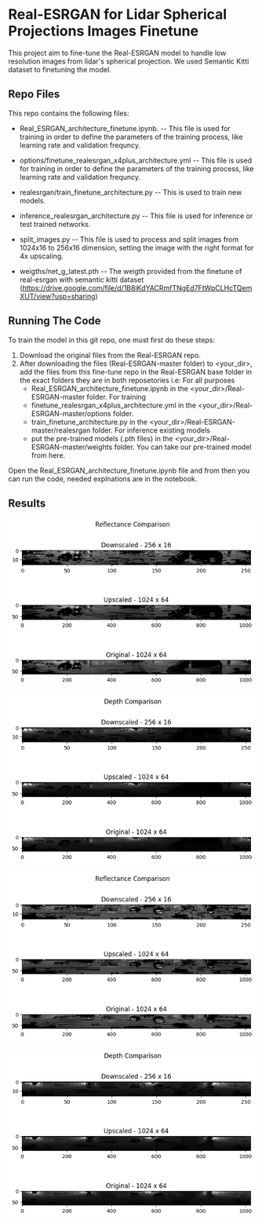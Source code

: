 # Real-ESRGAN for Lidar Spherical Projections Images Finetune

This project aim to fine-tune the Real-ESRGAN model to handle low resolution images from lidar's spherical projection. We used Semantic Kitti dataset to finetuning the model.

## Repo Files

This repo contains the following files:

* Real_ESRGAN_architecture_finetune.ipynb. -- This file is used for training in order to define the parameters of the training process, like learning rate and validation frequncy.

* options/finetune_realesrgan_x4plus_architecture.yml -- This file is used for training in order to define the parameters of the training process, like learning rate and validation frequncy.

* realesrgan/train_finetune_architecture.py -- This is used to train new models.

* inference_realesrgan_architecture.py -- This file is used for inference or test trained networks.

* split_images.py -- This file is used to process and split images from 1024x16 to 256x16 dimension, setting the image with the right format for 4x upscaling.

* weigths/net_g_latest.pth -- The weigth provided from the finetune of real-esrgan with semantic kitti dataset (https://drive.google.com/file/d/1B8iKdYACRmfTNgEd7FtWpCLHcTQemXUT/view?usp=sharing)

## Running The Code

To train the model in this git repo, one must first do these steps:

1. Download the original files from the Real-ESRGAN repo.
2. After downloading the files (Real-ESRGAN-master folder) to <your_dir>, add the files from this fine-tune repo in the Real-ESRGAN base folder in the exact folders they are in both reposetories i.e:
For all purposes
    * Real_ESRGAN_architecture_finetune.ipynb in the <your_dir>/Real-ESRGAN-master folder.
For training
    * finetune_realesrgan_x4plus_architecture.yml in the <your_dir>/Real-ESRGAN-master/options folder.
    * train_finetune_architecture.py in the <your_dir>/Real-ESRGAN-master/realesrgan folder.
For inference existing models
    * put the pre-trained models (.pth files) in the <your_dir>/Real-ESRGAN-master/weights folder. You can take our pre-trained model from here.

Open the Real_ESRGAN_architecture_finetune.ipynb file and from then you can run the code, needed explnations are in the notebook.

## Results

![Semantic Kitti Sequence 01 - frame 0054](results/frame_0054_reflectance.png)

![ ](results/frame_0054_depth.png)

![Semantic Kitti Sequence 01 - frame 0124](results/frame_0124_reflectance.png)

![ ](results/frame_0124_depth.png)
